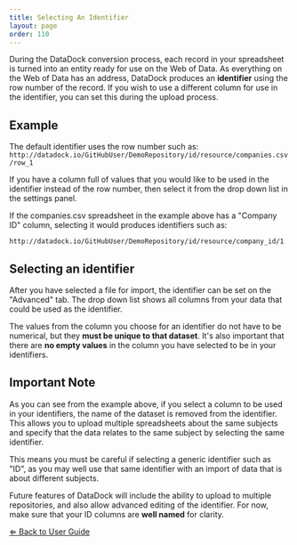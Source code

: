 ```yaml
---
title: Selecting An Identifier
layout: page
order: 110
---
```


During the DataDock conversion process, each record in your spreadsheet is turned into an entity ready for use on the Web of Data. As everything on the Web of Data has an address, DataDock produces an **identifier** using the row number of the record. If you wish to use a different column for use in the identifier, you can set this during the upload process.

## Example

The default identifier uses the row number such as:
 `http://datadock.io/GitHubUser/DemoRepository/id/resource/companies.csv/row_1`
 
If you have a column full of values that you would like to be used in the identifier instead of the row number, then select it from the drop down list in the settings panel. 
  
 If the companies.csv spreadsheet in the example above has a "Company ID" column, selecting it would produces identifiers such as:
  
 `http://datadock.io/GitHubUser/DemoRepository/id/resource/company_id/1`
 
## Selecting an identifier
 
 After you have selected a file for import, the identifier can be set on the "Advanced" tab. The drop down list shows all columns from your data that could be used as the identifier. 
 
 The values from the column you choose for an identifier do not have to be numerical, but they **must be unique to that dataset**. It's also important that there are **no empty values** in the column you have selected to be in your identifiers. 
 
## Important Note
 
 As you can see from the example above, if you select a column to be used in your identifiers, the name of the dataset is removed from the identifier. This allows you to upload multiple spreadsheets about the same subjects and specify that the data relates to the same subject by selecting the same identifier.
 
 This means you must be careful if selecting a generic identifier such as "ID", as you may well use that same identifier with an import of data that is about different subjects.
 
 Future features of DataDock will include the ability to upload to multiple repositories, and also allow advanced editing of the identifier. For now, make sure that your ID columns are **well named** for clarity.
 
 [&lArr; Back to User Guide](/datadock/user-guide/)
